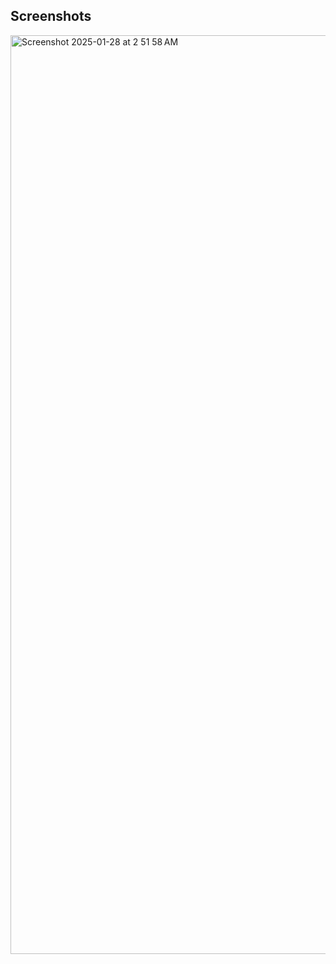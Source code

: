 ## Screenshots


<img width="1470" alt="Screenshot 2025-01-28 at 2 51 58 AM" src="https://github.com/user-attachments/assets/3e432eba-7b32-4c59-b2c7-ca23d22cec26" />
